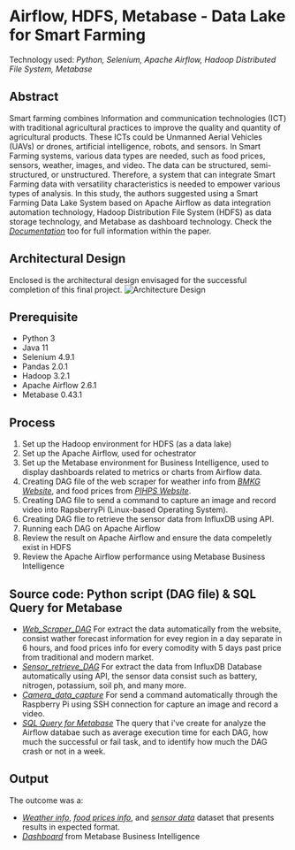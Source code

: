 # Airflow, HDFS, Metabase - Data Lake for Smart Farming

Technology used: *Python, Selenium, Apache Airflow, Hadoop Distributed File System, Metabase*

## Abstract
Smart farming combines Information and communication technologies (ICT) with traditional agricultural practices to improve the quality and quantity of agricultural products. These ICTs could be Unmanned Aerial Vehicles (UAVs) or drones, artificial intelligence, robots, and sensors. In Smart Farming systems, various data types are needed, such as food prices, sensors, weather, images, and video. The data can be structured, semi-structured, or unstructured. Therefore, a system that can integrate Smart Farming data with versatility characteristics is needed to empower various types of analysis. In this study, the authors suggested using a Smart Farming Data Lake System based on Apache Airflow as data integration automation technology, Hadoop Distribution File System (HDFS) as data storage technology, and Metabase as dashboard technology. Check the [*Documentation*](https://github.com/Xedonedron/data-lake-for-smart-farming/tree/main/Paper) too for full information within the paper.

## Architectural Design
Enclosed is the architectural design envisaged for the successful completion of this final project.
![Architecture Design](https://github.com/Xedonedron/data-lake-for-smart-farming/blob/main/Architecture%20Design.jpg)

## Prerequisite

- Python 3
- Java 11
- Selenium 4.9.1
- Pandas 2.0.1
- Hadoop 3.2.1
- Apache Airflow 2.6.1
- Metabase 0.43.1

## Process

1. Set up the Hadoop environment for HDFS (as a data lake)
2. Set up the Apache Airflow, used for ochestrator
3. Set up the Metabase environment for Business Intelligence, used to display dashboards related to metrics or charts from Airflow data.
4. Creating DAG file of the web scraper for weather info from [*BMKG Website*](https://www.bmkg.go.id/cuaca/prakiraan-cuaca-indonesia.bmkg), and food prices from [*PIHPS Website*](https://www.bi.go.id/hargapangan/TabelHarga/PasarModernKomoditas).
5. Creating DAG file to send a command to capture an image and record video into RapsberryPi (Linux-based Operating System).
6. Creating DAG flie to retrieve the sensor data from InfluxDB using API.
7. Running each DAG on Apache Airflow
8. Review the result on Apache Airflow and ensure the data compeletly exist in HDFS
9. Review the Apache Airflow performance using Metabase Business Intelligence

## Source code: Python script (DAG file) & SQL Query for Metabase
- [*Web_Scraper_DAG*](https://github.com/Xedonedron/data-lake-for-smart-farming/blob/main/dags/Web_Scraper_DAG.py)
  For extract the data automatically from the website, consist wather forecast information for evey region in a day separate in 6 hours, and food prices info for every comodity with 5 days past price from traditional and modern market.
- [*Sensor_retrieve_DAG*](https://github.com/Xedonedron/data-lake-for-smart-farming/blob/main/dags/Sensor_retrieve_DAG.py)
  For extract the data from InfluxDB Database automatically using API, the sensor data consist such as battery, nitrogen, potassium, soil ph, and many more. 
- [*Camera_data_capture*](https://github.com/Xedonedron/data-lake-for-smart-farming/blob/main/dags/Camera_data_capture.py)
  For send a command automatically through the Raspberry Pi using SSH connection for capture an image and record a video.
- [*SQL Query for Metabase*](https://github.com/Xedonedron/data-lake-for-smart-farming/blob/main/Dashboard/Metabase%20Dashboard%20Query.txt)
  The query that i've create for analyze the Airflow databae such as average execution time for each DAG, how much the successful or fail task, and to identify how much the DAG crash or not in a week.

## Output
The outcome was a:
- [*Weather info*](https://github.com/Xedonedron/data-lake-for-smart-farming/tree/main/Weather%20Info), [*food prices info*](https://github.com/Xedonedron/data-lake-for-smart-farming/tree/main/Food%20Prices%20Info), and [*sensor data*](https://github.com/Xedonedron/data-lake-for-smart-farming/tree/main/Sensor%20Data) dataset that presents results in expected format.
- [*Dashboard*](https://github.com/Xedonedron/data-lake-for-smart-farming/blob/main/Dashboard/metabase%20dashboard.png) from Metabase Business Intelligence
